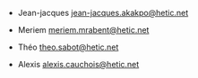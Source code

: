 
* Jean-jacques <jean-jacques.akakpo@hetic.net>

* Meriem <meriem.mrabent@hetic.net>

* Théo <theo.sabot@hetic.net>

* Alexis <alexis.cauchois@hetic.net>